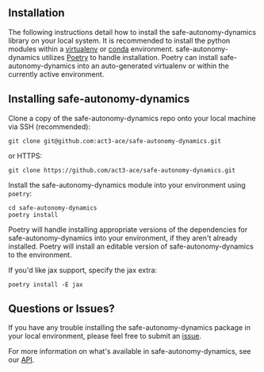 ## Installation

The following instructions detail how to install
the safe-autonomy-dynamics library on your local system.
It is recommended to install the python modules within
a [virtualenv](https://virtualenv.pypa.io/en/stable/#)
or [conda](https://docs.conda.io/projects/conda/en/latest/index.html) environment.
safe-autonomy-dynamics utilizes [Poetry](https://python-poetry.org/) to handle installation.
Poetry can install safe-autonomy-dynamics into an auto-generated virtualenv or within the currently active environment.

## Installing safe-autonomy-dynamics

Clone a copy of the safe-autonomy-dynamics repo onto your local
machine via SSH (recommended):

```shell
git clone git@github.com:act3-ace/safe-autonomy-dynamics.git
```

or HTTPS:

```shell
git clone https://github.com/act3-ace/safe-autonomy-dynamics.git
```

Install the safe-autonomy-dynamics module into your
environment using `poetry`:

```shell
cd safe-autonomy-dynamics
poetry install
```

Poetry will handle installing appropriate versions of the dependencies for safe-autonomy-dynamics into your environment, if they aren't already installed.  Poetry will install an editable version of safe-autonomy-dynamics to the environment.

If you'd like jax support, specify the jax extra:

```shell
poetry install -E jax
```

## Questions or Issues?
If you have any trouble installing the safe-autonomy-dynamics
package in your local environment, please feel free to
submit an [issue](https://github.com/act3-ace/safe-autonomy-dynamics/issues).

For more information on what's available in safe-autonomy-dynamics,
see our [API](api/index.md).
